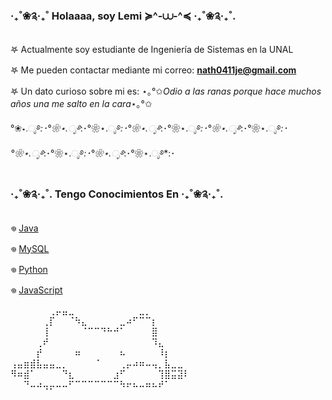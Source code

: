 ### ‧₊˚❀༉‧₊˚ Holaaaa, soy Lemi ≽^-⩊-^≼ ‧₊˚❀༉‧₊˚.

   𖤐 Actualmente soy estudiante de Ingeniería de Sistemas en la UNAL 
   
   𖤐 Me pueden contactar mediante mi correo: **nath0411je@gmail.com**  
   
   𖤐 Un dato curioso sobre mi es: ⋆｡°✩*Odio a las ranas porque hace muchos años una me salto en la cara*⋆｡°✩  
   

°❀⋆.ೃ࿔*:･°❀⋆.ೃ࿔*:･°❀⋆.ೃ࿔*:･°❀⋆.ೃ࿔*:･°❀⋆.ೃ࿔*:･°❀⋆.ೃ࿔*:･°❀⋆.ೃ࿔*:･°❀⋆.ೃ࿔*:･°❀⋆.ೃ࿔*:･°❀⋆.ೃ࿔*:･°❀⋆.ೃ࿔*:･

### ‧₊˚❀༉‧₊˚. Tengo Conocimientos En ‧₊˚❀༉‧₊˚.

   𖦹 [Java](https://www.java.com/)  
   
   𖦹 [MySQL](https://www.mysql.com/)  
   
   𖦹 [Python](https://www.python.org/)  
   
   𖦹 [JavaScript](https://developer.mozilla.org/es/docs/Web/JavaScript)  




   ⠀⠀⠀⠀⠀⠀⢀⡤⣤⣀⠀⠀⠀⠀⠀⠀⠀⠀⠀⠀⣀⡀⠀⠀⠀⠀⠀⠀
⠀⠀⠀⠀⠀⢀⡏⠀⠀⠈⠳⣄⠀⠀⠀⠀⠀⣀⠴⠋⠉⠉⡆⠀⠀⠀⠀⠀
⠀⠀⠀⠀⠀⢸⠀⠀⠀⠀⠀⠈⠉⠉⠙⠓⠚⠁⠀⠀⠀⠀⣿⠀⠀⠀⠀⠀
⠀⠀⠀⠀⢀⠞⠀⠀⠀⠀⠀⠀⠀⠀⠀⠀⠀⠀⠀⠀⠀⠀⠹⣄⠀⠀⠀⠀
⠀⠀⠀⠀⡞⠀⠀⠀⠀⠀⠶⠀⠀⠀⠀⠀⠀⠦⠀⠀⠀⠀⠀⠸⡆⠀⠀⠀
⢠⣤⣶⣾⣧⣤⣤⣀⡀⠀⠀⠀⠀⠈⠀⠀⠀⢀⡤⠴⠶⠤⢤⡀⣧⣀⣀⠀
⠻⠶⣾⠁⠀⠀⠀⠀⠙⣆⠀⠀⠀⠀⠀⠀⣰⠋⠀⠀⠀⠀⠀⢹⣿⣭⣽⠇
⠀⠀⠙⠤⠴⢤⡤⠤⠤⠋⠉⠉⠉⠉⠉⠉⠉⠳⠖⠦⠤⠶⠦⠞⠁⠀⠀⠀
⠀⠀⠀⠀⠀⠀⠀⠀⠀⠀⠀⠀⠀⠀⠀⠀⠀⠀⠀⠀⠀⠀⠀⠀⠀⠀⠀⠀
⠀⠀⠀⠀⠀⠀⠀⠀⠀⠀⠀⠀⠀⠀⠀⠀⠀⠀⠀⠀⠀⠀⠀⠀⠀⠀⠀⠀
⠀⠀⠀⠀⠀⠀⠀⠀⠀⠀⠀⠀⠀⠀⠀⠀⠀⠀⠀⠀⠀⠀⠀⠀⠀⠀⠀⠀







